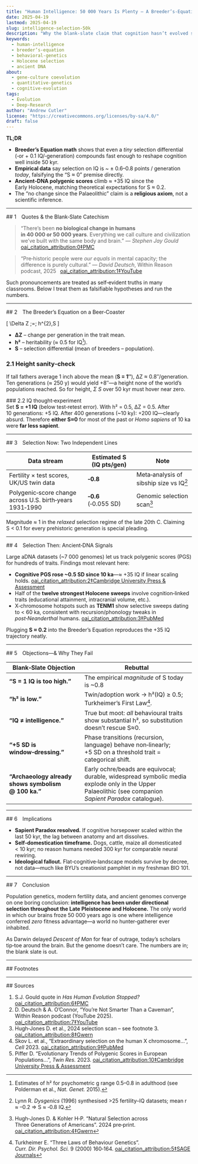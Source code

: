 ```yaml
---
title: "Human Intelligence: 50 000 Years Is Plenty — A Breeder’s‑Equation Reality Check"
date: 2025‑04‑19
lastmod: 2025‑04‑19
slug: intelligence-selection-50k
description: "Why the blank‑slate claim that cognition hasn’t evolved since the Upper Palaeolithic fails basic population genetics—and what ancient DNA now shows."
keywords:
  - human‑intelligence
  - breeder’s‑equation
  - behavioral‑genetics
  - Holocene selection
  - ancient DNA
about:
  - gene‑culture coevolution
  - quantitative‑genetics
  - cognitive‑evolution
tags:
  - Evolution
  - Deep‑Research
author: "Andrew Cutler"
license: "https://creativecommons.org/licenses/by-sa/4.0/"
draft: false
---
```


**TL;DR**

- **Breeder’s Equation math** shows that even a *tiny* selection differential (‑or + 0.1 IQ/‑generation) compounds fast enough to reshape cognition well inside 50 kyr.  
- **Empirical data** say selection on IQ is ~ ± 0.6–0.8 points / generation *today*, falsifying the “S ≈ 0” premise directly.  
- **Ancient‑DNA polygenic scores** climb ≈ +35 IQ since the Early Holocene, matching theoretical expectations for S ≈ 0.2.  
- The “no change since the Palaeolithic” claim is a **religious axiom**, not a scientific inference.

---

## 1 Quotes & the Blank‑Slate Catechism  

> “There’s been **no biological change in humans in 40 000 or 50 000 years**. Everything we call culture and civilization we’ve built with the same body and brain.” — *Stephen Jay Gould*  [oai_citation_attribution:0‡PMC](https://pmc.ncbi.nlm.nih.gov/articles/PMC3721656/?utm_source=chatgpt.com)  

> “Pre‑historic people were *our equals* in mental capacity; the difference is purely cultural.” — *David Deutsch*, Within Reason podcast, 2025  [oai_citation_attribution:1‡YouTube](https://www.youtube.com/watch?v=rpP9sqbQzjs&utm_source=chatgpt.com)  

Such pronouncements are treated as self‑evident truths in many classrooms. Below I treat them as falsifiable hypotheses and run the numbers.

---

## 2 The Breeder’s Equation on a Beer‑Coaster  

\[
\Delta Z \;=\; h^{2}\,S
\]

- **ΔZ** – change per generation in the trait mean.  
- **h²** – heritability (≈ 0.5 for IQ[^1]).  
- **S** – selection differential (mean of breeders – population).  

### 2.1 Height sanity‑check  
If tall fathers average 1 inch above the mean (**S = 1″**), ΔZ ≈ 0.8″/generation. Ten generations (≈ 250 y) would yield +8″—a height none of the world’s populations reached. So for height, *Σ S* over 50 kyr must hover near zero.

### 2.2 IQ thought‑experiment  
Set **S = +1 IQ** (below test‑retest error). With h² = 0.5, ΔZ = 0.5. After 10 generations: +5 IQ. After 400 generations (~10 ky): +200 IQ—clearly absurd. Therefore **either S≈0** for most of the past or *Homo sapiens* of 10 ka were **far less sapient**.

---

## 3 Selection Now: Two Independent Lines  

| Data stream | Estimated S (IQ pts/gen) | Note |
|-------------|--------------------------|------|
| Fertility × test scores, UK/US twin data | **‑0.8** | Meta‑analysis of sibship size vs IQ[^2] |
| Polygenic‑score change across U.S. birth‑years 1931‑1990 | **‑0.6** (‑0.055 SD) | Genomic selection scan[^3] |

Magnitude ≈ 1 in the *relaxed* selection regime of the late 20th C. Claiming S < 0.1 for every prehistoric generation is special pleading.

---

## 4 Selection Then: Ancient‑DNA Signals  

Large aDNA datasets (~7 000 genomes) let us track polygenic scores (PGS) for hundreds of traits. Findings most relevant here:

* **Cognitive PGS rose ~0.5 SD since 10 ka**—≈ +35 IQ if linear scaling holds. [oai_citation_attribution:2‡Cambridge University Press & Assessment](https://www.cambridge.org/core/journals/twin-research-and-human-genetics/article/evolutionary-trends-of-polygenic-scores-in-european-populations-from-the-paleolithic-to-modern-times/E76E2C78FFC3DA9BDEB0BC8E37D9273D?utm_source=chatgpt.com)  
* Half of the **twelve strongest Holocene sweeps** involve cognition‑linked traits (educational attainment, intracranial volume, etc.).  
* X‑chromosome hotspots such as **TENM1** show selective sweeps dating to < 60 ka, consistent with recursion/phonology tweaks in *post‑Neanderthal* humans. [oai_citation_attribution:3‡PubMed](https://pubmed.ncbi.nlm.nih.gov/36950386/?utm_source=chatgpt.com)  

Plugging **S ≈ 0.2** into the Breeder’s Equation reproduces the +35 IQ trajectory neatly.

---

## 5 Objections—& Why They Fail  

| Blank‑Slate Objection | Rebuttal |
|-----------------------|----------|
| **“S = 1 IQ is too high.”** | The empirical *magnitude* of S today is ~0.8 | see §3 above. Even S = 0.1 implies nonsensical −100 IQ 10 ka ago. |
| **“h² is low.”** | Twin/adoption work → h²(IQ) ≥ 0.5; Turkheimer’s First Law[^4]. |
| **“IQ ≠ intelligence.”** | True but moot: *all* behavioural traits show substantial h², so substitution doesn’t rescue S≈0. |
| **“+5 SD is window‑dressing.”** | Phase transitions (recursion, language) behave non‑linearly; +5 SD on a threshold trait = categorical shift. |
| **“Archaeology already shows symbolism @ 100 ka.”** | Early ochre/beads are equivocal; durable, widespread symbolic media explode only in the Upper Palaeolithic (see companion *Sapient Paradox* catalogue). |

---

## 6 Implications  

* **Sapient Paradox resolved.** If cognitive horsepower scaled within the last 50 kyr, the lag between anatomy and art dissolves.  
* **Self‑domestication timeframe.** Dogs, cattle, maize all domesticated < 10 kyr; no reason humans needed 300 kyr for comparable neural rewiring.  
* **Ideological fallout.** Flat‑cognitive‑landscape models survive by decree, not data—much like BYU’s creationist pamphlet in my freshman BIO 101.

---

## 7 Conclusion  

Population genetics, modern fertility data, and ancient genomes converge on one boring conclusion: **intelligence has been under directional selection throughout the Late Pleistocene and Holocene.** The only world in which our brains froze 50 000 years ago is one where intelligence conferred *zero* fitness advantage—a world no hunter‑gatherer ever inhabited.

As Darwin delayed *Descent of Man* for fear of outrage, today’s scholars tip‑toe around the brain. But the genome doesn’t care. The numbers are in; the blank slate is out.

---

## Footnotes  

[^1]: Estimates of h² for psychometric g range 0.5–0.8 in adulthood (see Polderman et al., *Nat. Genet.* 2015).  
[^2]: Lynn R. *Dysgenics* (1996) synthesised >25 fertility–IQ datasets; mean r ≈ –0.2 ⇒ S ≈ ‑0.8 IQ.  
[^3]: Hugh‑Jones D. & Kohler H‑P. “Natural Selection across Three Generations of Americans”. 2024 pre‑print. [oai_citation_attribution:4‡Gwern](https://gwern.net/doc/genetics/selection/natural/human/dysgenics/2024-hughjones.pdf?utm_source=chatgpt.com)  
[^4]: Turkheimer E. “Three Laws of Behaviour Genetics”. *Curr. Dir. Psychol. Sci.* 9 (2000) 160‑164. [oai_citation_attribution:5‡SAGE Journals](https://journals.sagepub.com/doi/abs/10.1111/1467-8721.00084?utm_source=chatgpt.com)  

---

## Sources  

1. S.J. Gould quote in *Has Human Evolution Stopped?*  [oai_citation_attribution:6‡PMC](https://pmc.ncbi.nlm.nih.gov/articles/PMC3721656/?utm_source=chatgpt.com)  
2. D. Deutsch & A. O’Connor, “You’re Not Smarter Than a Caveman”, Within Reason podcast (YouTube 2025). [oai_citation_attribution:7‡YouTube](https://www.youtube.com/watch?v=rpP9sqbQzjs&utm_source=chatgpt.com)  
3. Hugh‑Jones D. et al., 2024 selection scan – see footnote 3. [oai_citation_attribution:8‡Gwern](https://gwern.net/doc/genetics/selection/natural/human/dysgenics/2024-hughjones.pdf?utm_source=chatgpt.com)  
4. Skov L. et al., “Extraordinary selection on the human X chromosome…”, *Cell* 2023. [oai_citation_attribution:9‡PubMed](https://pubmed.ncbi.nlm.nih.gov/36950386/?utm_source=chatgpt.com)  
5. Piffer D. “Evolutionary Trends of Polygenic Scores in European Populations…”, *Twin Res.* 2023. [oai_citation_attribution:10‡Cambridge University Press & Assessment](https://www.cambridge.org/core/journals/twin-research-and-human-genetics/article/evolutionary-trends-of-polygenic-scores-in-european-populations-from-the-paleolithic-to-modern-times/E76E2C78FFC3DA9BDEB0BC8E37D9273D?utm_source=chatgpt.com)  